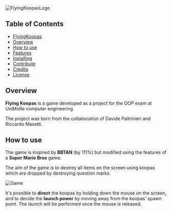 ![FlyingKoopasLogo](https://github.com/PaltrinieriDavide/dancingLine/assets/102794308/d64adbf7-c295-4de6-b6a8-1911a0bb3939)

  ## Table of Contents
  * [FlyingKoopas](#Title)
   * [Overview](#Overview)
   * [How to use](#Howtouse)
   * [Features](#Features)
   * [Installing](#Installing)
   * [Contribute](#Contribute)
   * [Credits](#Credits)
   * [License](#License)

## Overview
**Flying Koopas** is a game developed as a project for the OOP exam at UniMoRe computer engineering.

The project was born from the collaboration of Davide Paltrinieri and Riccardo Masetti.

## How to use
The game is inspired by **BBTAN** (by 111%) but modified using the features of a **Super Mario Bros** game.

The aim of the game is to destroy all items on the screen using koopas which are dropped by destroying question marks.

![Game](https://github.com/PaltrinieriDavide/dancingLine/assets/102794308/55d4b0d1-cbc4-4126-9eae-3039a5e28be5)

It's possible to **direct** the koopas by holding down the mouse on the screen, and to decide the **launch power** by moving away from the koopas' spawn point. 
The launch will be performed once the mouse is released.




